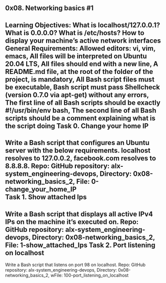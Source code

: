 0x08. Networking basics #1
------------------------------------------------------------------------------------------------------------------

Learning Objectives: What is localhost/127.0.0.1? What is 0.0.0.0? What is /etc/hosts? How to display your machine’s active network interfaces
General Requirements: Allowed editors: vi, vim, emacs, All files will be interpreted on Ubuntu 20.04 LTS, All files should end with a new line, A README.md file, at the root of the folder of the project, is mandatory, All Bash script files must be executable, Bash script must pass Shellcheck (version 0.7.0 via apt-get) without any errors, The first line of all Bash scripts should be exactly #!/usr/bin/env bash, The second line of all Bash scripts should be a comment explaining what is the script doing
Task 0. Change your home IP
-------------------------------------------------------------------------------------------------------------------------
Write a Bash script that configures an Ubuntu server with the below requirements. localhost resolves to 127.0.0.2, facebook.com resolves to 8.8.8.8.
Repo: GitHub repository: alx-system_engineering-devops, Directory: 0x08-networking_basics_2, File: 0-change_your_home_IP  
Task 1. Show attached Ips
------------------------------------------------------------------------------------------------------------------------
Write a Bash script that displays all active IPv4 IPs on the machine it’s executed on.
Repo: GitHub repository: alx-system_engineering-devops, Directory: 0x08-networking_basics_2, File: 1-show_attached_Ips
Task 2. Port listening on localhost
--------------------------------------------------------------------------------------------------------------------------
Write a Bash script that listens on port 98 on localhost.
Repo: GitHub repository: alx-system_engineering-devops, Directory: 0x08-networking_basics_2, wFile: 100-port_listening_on_localhost
